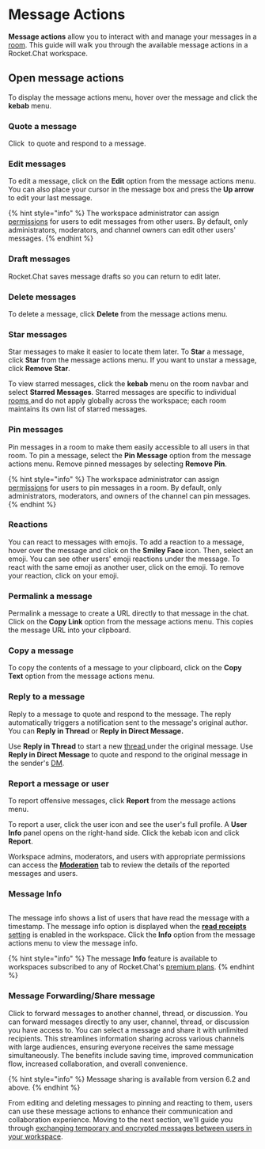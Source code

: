 # Message Actions

**Message actions** allow you to interact with and manage your messages in a [room](../rooms/). This guide will walk you through the available message actions in a Rocket.Chat workspace.

## Open message actions

To display the message actions menu, hover over the message and click the **kebab** menu.

### Quote a message

Click <img src="../../../.gitbook/assets/image (2) (1).png" alt="" data-size="line"> to quote and respond to a message.

### Edit messages

To edit a message, click on the **Edit** option from the message actions menu. You can also place your cursor in the message box and press the **Up arrow** to edit your last message.

{% hint style="info" %}
The workspace administrator can assign [permissions](../../workspace-administration/permissions/) for users to edit messages from other users. By default, only administrators, moderators, and channel owners can edit other users' messages.
{% endhint %}

### Draft messages

Rocket.Chat saves message drafts so you can return to edit later.&#x20;

### Delete messages

To delete a message, click **Delete** from the message actions menu.

### Star messages

Star messages to make it easier to locate them later. To **Star** a message, click **Star** from the message actions menu. If you want to unstar a message, click **Remove Star**.

To view starred messages, click the **kebab** menu on the room navbar and select **Starred Messages**. Starred messages are specific to individual [rooms ](../rooms/)and do not apply globally across the workspace; each room maintains its own list of starred messages.

### Pin messages

Pin messages in a room to make them easily accessible to all users in that room. To pin a message, select the **Pin Message** option from the message actions menu. Remove pinned messages by selecting **Remove Pin**.

{% hint style="info" %}
The workspace administrator can assign [permissions](../../workspace-administration/permissions/) for  users to pin messages in a room. By default, only administrators, moderators, and owners of the channel can pin messages.
{% endhint %}

### Reactions

You can react to messages with emojis. To add a reaction to a message, hover over the message and click on the **Smiley Face** icon. Then, select an emoji. You can see other users' emoji reactions under the message. To react with the same emoji as another user, click on the emoji. To remove your reaction, click on your emoji.

### Permalink a message

Permalink a message to create a URL directly to that message in the chat. Click on the **Copy Link** option from the message actions menu. This copies the message URL into your clipboard.

### Copy a message

To copy the contents of a message to your clipboard, click on the **Copy Text** option from the message actions menu.

### Reply to a message

Reply to a message to quote and respond to the message. The reply automatically triggers a notification sent to the message's original author. You can **Reply in Thread** or **Reply in Direct Message.**

Use **Reply in Thread** to start a new [thread ](../rooms/threads/)under the original message. Use **Reply in Direct Message** to quote and respond to the original message in the sender's [DM](../rooms/direct-messages/).

### Report a message or user

To report offensive messages, click **Report** from the message actions menu.

To report a user, click the user icon and see the user's full profile. A **User Info** panel opens on the right-hand side. Click the kebab icon and click **Report**.&#x20;

Workspace admins, moderators, and users with appropriate permissions can access the [**Moderation**](../../workspace-administration/moderation.md) tab to review the details of the reported messages and users.

### Message Info

<figure><img src="../../../.gitbook/assets/Premium.svg" alt=""><figcaption></figcaption></figure>

The message info shows a list of users that have read the message with a timestamp. The message info option is displayed when the  [**read receipts** setting](../../workspace-administration/settings/message.md#read-receipts) is enabled in the workspace. Click the **Info** option from the message actions menu to view the message info.

{% hint style="info" %}
The message **Info** feature is available to workspaces subscribed to any of Rocket.Chat's [premium plans](../../../readme/our-plans.md).&#x20;
{% endhint %}

### Message Forwarding/Share message &#x20;

Click <img src="../../../.gitbook/assets/image (1) (3).png" alt="" data-size="line">to forward messages to another channel, thread, or discussion.  You can forward messages directly to any user, channel, thread, or discussion you have access to. You can select a message and share it with unlimited recipients. This streamlines information sharing across various channels with large audiences, ensuring everyone receives the same message simultaneously. The benefits include saving time, improved communication flow, increased collaboration, and overall convenience.

{% hint style="info" %}
Message sharing is available from version 6.2 and above.
{% endhint %}

From editing and deleting messages to pinning and reacting to them, users can use these message actions to enhance their communication and collaboration experience. Moving to the next section, we'll guide you through [exchanging temporary and encrypted messages between users in your workspace](off-the-record-otr-messaging-user-guide.md).

